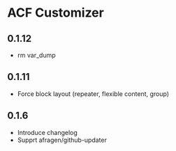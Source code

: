 ACF Customizer
==============

0.1.12
------
 - rm var_dump

0.1.11
------
 - Force block layout (repeater, flexible content, group)

0.1.6
-----
 - Introduce changelog
 - Supprt afragen/github-updater
